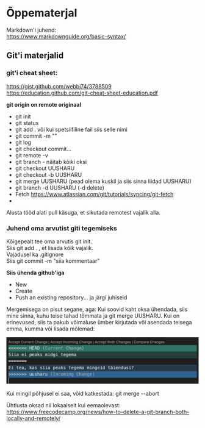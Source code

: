 # Õppematerjal
Markdown'i juhend:  
https://www.markdownguide.org/basic-syntax/  
## Git'i materjalid  
### git'i cheat sheet:  
https://gist.github.com/webbj74/3788509  
https://education.github.com/git-cheat-sheet-education.pdf  

**git origin on remote originaal**

- git init
- git status
- git add . või kui spetsiifiline fail siis selle nimi
- git commit -m ""
- git log
- git checkout commit...
- git remote -v
- git branch - näitab kõiki oksi
- git checkout UUSHARU
- git checkout -b UUSHARU
- git merge UUSHARU (pead olema kuskil ja siis sinna liidad UUSHARU)
- git branch -d UUSHARU (-d delete)
- Fetch https://www.atlassian.com/git/tutorials/syncing/git-fetch
- 

Alusta tööd alati pull käsuga, et sikutada remotest vajalik alla.

### Juhend oma arvutist giti tegemiseks
Kõigepealt tee oma arvutis git init.  
Siis git add . , et lisada kõik vajalik.  
Vajadusel ka .gitignore  
Siis git commit -m "siia kommentaar"  

**Siis ühenda github'iga**
- New
- Create
- Push an existing repository...
ja järgi juhiseid

Mergemisega on pisut segane, aga:
Kui soovid kaht oksa ühendada, siis mine sinna, kuhu teise tahad tõmmata ja git merge UUSHARU. Kui on erinevused, siis ta pakub võimaluse ümber kirjutada või asendada teisega emma, kumma või lisada mõlemad:  

![Image of Yaktocat](images/merge.png)

Kui mingil põhjusel ei saa, võid katkestada: git merge --abort

Ühtlusta oksad nii lokaalselt kui eemaolevast:
https://www.freecodecamp.org/news/how-to-delete-a-git-branch-both-locally-and-remotely/